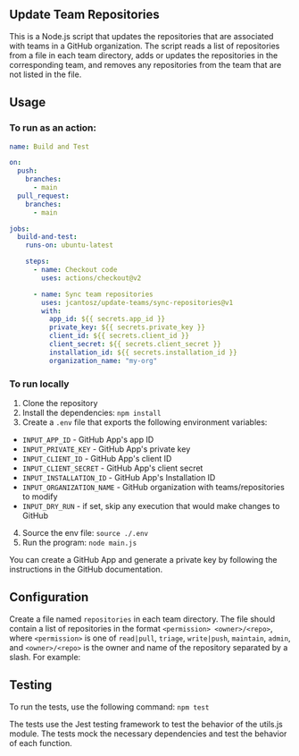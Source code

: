 ## Update Team Repositories

This is a Node.js script that updates the repositories that are associated with teams in a GitHub organization. The script reads a list of repositories from a file in each team directory, adds or updates the repositories in the corresponding team, and removes any repositories from the team that are not listed in the file.

## Usage

### To run as an action:

```yaml
name: Build and Test

on:
  push:
    branches:
      - main
  pull_request:
    branches:
      - main

jobs:
  build-and-test:
    runs-on: ubuntu-latest

    steps:
      - name: Checkout code
        uses: actions/checkout@v2

      - name: Sync team repositories
        uses: jcantosz/update-teams/sync-repositories@v1
        with:
          app_id: ${{ secrets.app_id }}
          private_key: ${{ secrets.private_key }}
          client_id: ${{ secrets.client_id }}
          client_secret: ${{ secrets.client_secret }}
          installation_id: ${{ secrets.installation_id }}
          organization_name: "my-org"
```

### To run locally

1. Clone the repository
1. Install the dependencies: `npm install`
1. Create a `.env` file that exports the following environment variables:

- `INPUT_APP_ID` - GitHub App's app ID
- `INPUT_PRIVATE_KEY` - GitHub App's private key
- `INPUT_CLIENT_ID` - GitHub App's client ID
- `INPUT_CLIENT_SECRET` - GitHub App's client secret
- `INPUT_INSTALLATION_ID` - GitHub App's Installation ID
- `INPUT_ORGANIZATION_NAME` - GitHub organization with teams/repositories to modify
- `INPUT_DRY_RUN` - if set, skip any execution that would make changes to GitHub

4. Source the env file: `source ./.env`
5. Run the program: `node main.js`

You can create a GitHub App and generate a private key by following the instructions in the GitHub documentation.

## Configuration

Create a file named `repositories` in each team directory. The file should contain a list of repositories in the format `<permission> <owner>/<repo>`, where `<permission>` is one of `read|pull`, `triage`, `write|push`, `maintain`, `admin`, and `<owner>/<repo>` is the owner and name of the repository separated by a slash. For example:

## Testing

To run the tests, use the following command: `npm test`

The tests use the Jest testing framework to test the behavior of the utils.js module. The tests mock the necessary dependencies and test the behavior of each function.
